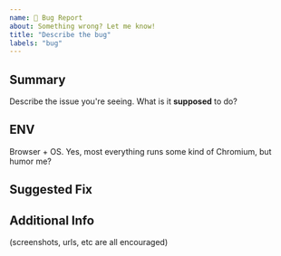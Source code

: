 ```yaml
---
name: 🐛 Bug Report
about: Something wrong? Let me know!
title: "Describe the bug"
labels: "bug"
---
```


## Summary

Describe the issue you're seeing. What is it **supposed** to do?

## ENV

Browser + OS. Yes, most everything runs some kind of Chromium, but humor me?

## Suggested Fix

<!-- Optional, if you have thoughts how to fix it -->

## Additional Info

(screenshots, urls, etc are all encouraged)
